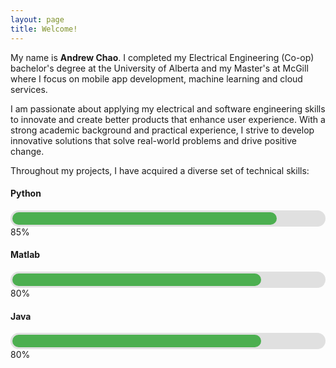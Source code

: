 ```yaml
---
layout: page
title: Welcome!
---
```



My name is **Andrew Chao**. I completed my Electrical Engineering (Co-op) bachelor's degree at the University of Alberta and my Master's at McGill where I focus on mobile app development, machine learning and cloud services.

I am passionate about applying my electrical and software engineering skills to innovate and create better products that enhance user experience. With a strong academic background and practical experience, I strive to develop innovative solutions that solve real-world problems and drive positive change. 

Throughout my projects, I have acquired a diverse set of technical skills: 

#### Python
<div style="background-color: #e0e0e0; border-radius: 25px; padding: 3px;">
  <div style="width: 85%; background-color: #4caf50; height: 20px; border-radius: 25px;"></div>
</div>
85%

#### Matlab
<div style="background-color: #e0e0e0; border-radius: 25px; padding: 3px;">
  <div style="width: 80%; background-color: #4caf50; height: 20px; border-radius: 25px;"></div>
</div>
80%

#### Java
<div style="background-color: #e0e0e0; border-radius: 25px; padding: 3px;">
  <div style="width: 80%; background-color: #4caf50; height: 20px; border-radius: 25px;"></div>
</div>
80%


